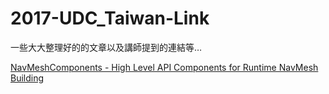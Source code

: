 # 2017-UDC_Taiwan-Link
一些大大整理好的的文章以及講師提到的連結等…

[NavMeshComponents - High Level API Components for Runtime NavMesh Building](https://github.com/Unity-Technologies/NavMeshComponents)
